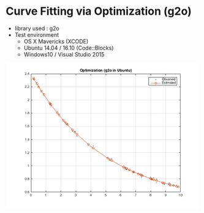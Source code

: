 # Curve Fitting via Optimization (g2o)
- library used : g2o
- Test environment
  * OS X Mavericks (XCODE)
  * Ubuntu 14.04 / 16.10 (Code::Blocks)
  * Windows10 / Visual Studio 2015

![Figure1](https://raw.githubusercontent.com/dalek7/Algorithms/master/Optimization/g2o/g2otest-curvefit/g2oplot1_curve_fitting.png)
